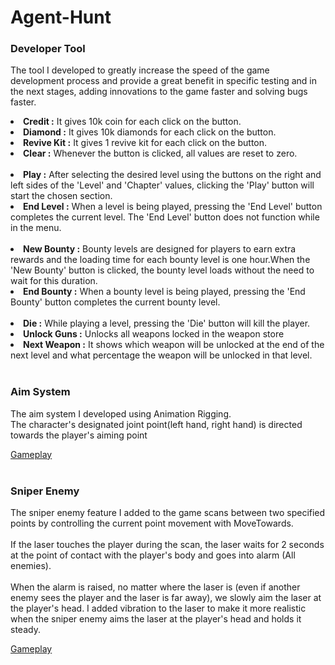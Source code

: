# Agent-Hunt

### Developer Tool
The tool I developed to greatly increase the speed of the game development process and provide a great benefit in specific testing and in the next stages, adding innovations to the game faster and solving bugs faster.
<br/>
<li> <b>Credit :</b>        It gives 10k coin for each click on the button.
<li> <b>Diamond :</b>          It gives 10k diamonds for each click on the button.
<li> <b>Revive Kit :</b> It gives 1 revive kit for each click on the button.
<li> <b>Clear :</b> Whenever the button is clicked, all values are reset to zero.
  <br/><br/>
  
<li> <b>Play :</b> After selecting the desired level using the buttons on the right and left sides of the 'Level' and 'Chapter' values, clicking the 'Play' button will start the chosen section.
<li> <b>End Level :</b> When a level is being played, pressing the 'End Level' button completes the current level. The 'End Level' button does not function while in the menu.
<br/><br/>
  
<li> <b>New Bounty :</b> Bounty levels are designed for players to earn extra rewards and the loading time for each bounty level is one hour.When the 'New Bounty' button is clicked, the bounty level loads without the need to wait for this duration.
<li> <b>End Bounty :</b> When a bounty level is being played, pressing the 'End Bounty' button completes the current bounty level.
  <br/><br/>
<li> <b>Die :</b> While playing a level, pressing the 'Die' button will kill the player.
<li> <b>Unlock Guns :</b> Unlocks all weapons locked in the weapon store
<li> <b>Next Weapon :</b> It shows which weapon will be unlocked at the end of the next level and what percentage the weapon will be unlocked in that level.
<br/><br/>

### Aim System
The aim system I developed using Animation Rigging.<br/>
The character's designated joint point(left hand, right hand) is directed towards the player's aiming point

[Gameplay](https://youtube.com/shorts/W_alZdidL84?feature=share)
<br/><br/>


### Sniper Enemy
The sniper enemy feature I added to the game scans between two specified points by controlling the current point movement with MoveTowards. 
<br/><br/>If the laser touches the player during the scan, the laser waits for 2 seconds at the point of contact with the player's body and goes into alarm (All enemies).
<br/><br/>When the alarm is raised, no matter where the laser is (even if another enemy sees the player and the laser is far away), we slowly aim the laser at the player's head.
I added vibration to the laser to make it more realistic when the sniper enemy aims the laser at the player's head and holds it steady.

[Gameplay](https://youtube.com/shorts/V0ldDtvo2dU)
